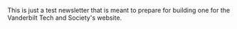 This is just a test newsletter that is meant to prepare for building one for the Vanderbilt Tech and Society's website. 
